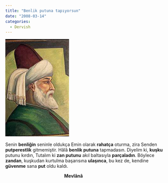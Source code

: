 ```yaml
---
title: "Benlik putuna tapıyorsun"
date: "2008-03-14"
categories: 
  - Dervish
---
```


[![mevlana.jpg](../uploads/2008/03/mevlana-6.jpg)](../uploads/2008/03/mevlana-6.jpg "mevlana.jpg")

Senin **benliğin** seninle oldukça Emin olarak **rahatça** oturma, zira Senden **putperestlik** gitmemiştir. Hâlâ **benlik putuna** tapmadasın. Diyelim ki, **kuşku** putunu kırdın, Tutalım ki **zan putunu** akıl baltasıyla **parçaladın**. Böylece **zandan**, kuşkudan kurtulma başarısına **ulaşınca**, bu kez de, kendine **güvenme** sana **put** oldu kaldı.

                                               **Mevlânâ**
